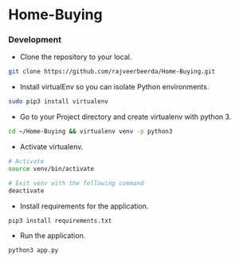 # Home-Buying

### Development

- Clone the repository to your local.
```bash
git clone https://github.com/rajveerbeerda/Home-Buying.git
```

- Install virtualEnv so you can isolate Python environments.
```bash
sudo pip3 install virtualenv
```

- Go to your Project directory and create virtualenv with python 3.
```bash
cd ~/Home-Buying && virtualenv venv -p python3
```

- Activate virtualenv.
```bash
# Activate
source venv/bin/activate

# Exit venv with the following command
deactivate
```

- Install requirements for the application.
```bash
pip3 install requirements.txt
```

- Run the application.
```bash
python3 app.py
```
